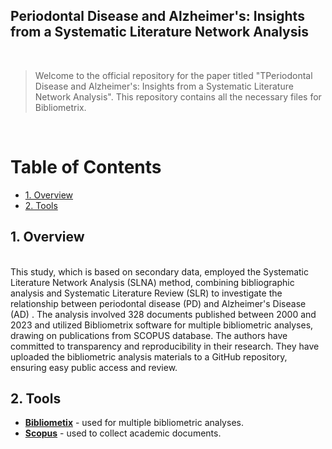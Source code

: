 

<h2>Periodontal Disease and Alzheimer's: Insights from a Systematic Literature Network Analysis</h2>

 
 <br> 
 
 
>Welcome to the official repository for the paper titled "TPeriodontal Disease and Alzheimer's: Insights from a Systematic Literature Network Analysis". This repository contains all the necessary files for Bibliometrix.  

 
 <br> 
 
<h1>Table of Contents</h1>
 
<!-- TOC -->
- [1. Overview](#1-overview)
- [2. Tools](#2-project-files) 
   
<!-- /TOC -->
 
## 1. Overview 
 <br> 
This study, which is based on secondary data, employed the Systematic Literature Network Analysis (SLNA) method, combining bibliographic analysis and Systematic Literature Review (SLR) to investigate the relationship between periodontal disease (PD) and Alzheimer's Disease (AD) . The analysis involved 328 documents published between 2000 and 2023 and utilized Bibliometrix software for multiple bibliometric analyses, drawing on publications from SCOPUS database. The authors have committed to transparency and reproducibility in their research. They have uploaded the bibliometric analysis materials to a GitHub repository, ensuring easy public access and review.  

<br>  

## 2. Tools 

* [**Bibliometix**](https://www.bibliometrix.org/home/) - used for multiple bibliometric analyses.
* [**Scopus**](https://www.scopus.com/) - used to collect academic documents. 
